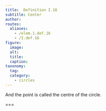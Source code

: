 ```yaml
---
title:  Definition I.16
subtitle: Center
author:
routes:
  aliases:
    - /elem.1.def.16
    - /I.def.16
figure:
  image:
  alt:
  title:
  caption:
taxonomy:
  tag:
  category:
    - circles
---
```


And the point is called the <term>centre</term> of the circle.

===
